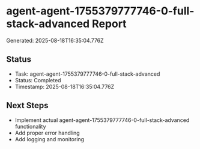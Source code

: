 # agent-agent-1755379777746-0-full-stack-advanced Report

Generated: 2025-08-18T16:35:04.776Z

## Status
- Task: agent-agent-1755379777746-0-full-stack-advanced
- Status: Completed
- Timestamp: 2025-08-18T16:35:04.776Z

## Next Steps
- Implement actual agent-agent-1755379777746-0-full-stack-advanced functionality
- Add proper error handling
- Add logging and monitoring

